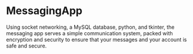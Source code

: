 # MessagingApp
Using socket networking, a MySQL database, python, and tkinter, the messaging app serves a simple communication system, packed with encryption and security to ensure that your messages and your account is safe and secure.
